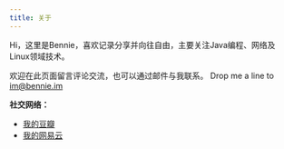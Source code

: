```yaml
---
title: 关于
---
```


Hi，这里是Bennie，喜欢记录分享并向往自由，主要关注Java编程、网络及Linux领域技术。


欢迎在此页面留言评论交流，也可以通过邮件与我联系。
Drop me a line to <a href="mailto:im@bennie.im">im@bennie.im</a>

**社交网络：**
- [我的豆瓣](https://www.douban.com/people/imbennie/)
- [我的网易云](https://music.163.com/#/user/home?id=576915410)
